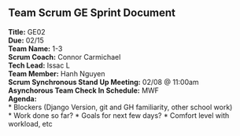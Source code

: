 ## Team Scrum GE Sprint Document
**Title:** GE02  
**Due:** 02/15  
**Team Name:** 1-3  
**Scrum Coach:** Connor Carmichael  
**Tech Lead:** Issac L   
**Team Member:** Hanh Nguyen  
**Scrum Synchronous Stand Up Meeting:** 02/08 @ 11:00am  
**Asynchorous Team Check In Schedule:** MWF  
**Agenda:**  
    * Blockers (Django Version, git and GH familiarity, other school work)  
    * Work done so far?
    * Goals for next few days?
    * Comfort level with workload, etc 
